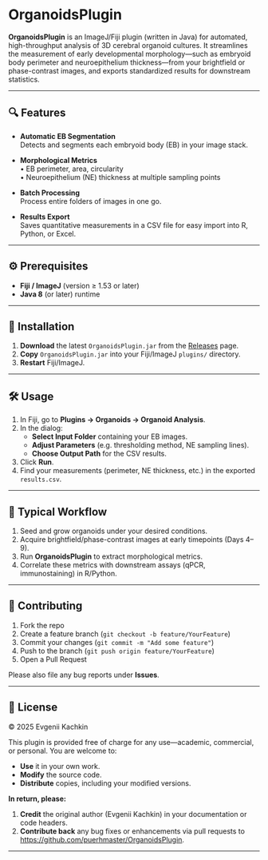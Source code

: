 # OrganoidsPlugin

**OrganoidsPlugin** is an ImageJ/Fiji plugin (written in Java) for automated, high-throughput analysis of 3D cerebral organoid cultures. It streamlines the measurement of early developmental morphology—such as embryoid body perimeter and neuroepithelium thickness—from your brightfield or phase-contrast images, and exports standardized results for downstream statistics.

---

## 🔍 Features

- **Automatic EB Segmentation**  
  Detects and segments each embryoid body (EB) in your image stack.  

- **Morphological Metrics**  
  • EB perimeter, area, circularity  
  • Neuroepithelium (NE) thickness at multiple sampling points  

- **Batch Processing**  
  Process entire folders of images in one go.  

- **Results Export**  
  Saves quantitative measurements in a CSV file for easy import into R, Python, or Excel.

---

## ⚙️ Prerequisites

- **Fiji / ImageJ** (version ≥ 1.53 or later)  
- **Java 8** (or later) runtime  

---

## 🚀 Installation

1. **Download** the latest `OrganoidsPlugin.jar` from the [Releases](https://github.com/puerhmaster/OrganoidsPlugin/releases) page.  
2. **Copy** `OrganoidsPlugin.jar` into your Fiji/ImageJ `plugins/` directory.  
3. **Restart** Fiji/ImageJ.  

---

## 🛠️ Usage

1. In Fiji, go to **Plugins → Organoids → Organoid Analysis**.  
2. In the dialog:  
   - **Select Input Folder** containing your EB images.  
   - **Adjust Parameters** (e.g. thresholding method, NE sampling lines).  
   - **Choose Output Path** for the CSV results.  
3. Click **Run**.  
4. Find your measurements (perimeter, NE thickness, etc.) in the exported `results.csv`.

---

## 🎯 Typical Workflow

1. Seed and grow organoids under your desired conditions.  
2. Acquire brightfield/phase-contrast images at early timepoints (Days 4–9).  
3. Run **OrganoidsPlugin** to extract morphological metrics.  
4. Correlate these metrics with downstream assays (qPCR, immunostaining) in R/Python.

---

## 🤝 Contributing

1. Fork the repo  
2. Create a feature branch (`git checkout -b feature/YourFeature`)  
3. Commit your changes (`git commit -m "Add some feature"`)  
4. Push to the branch (`git push origin feature/YourFeature`)  
5. Open a Pull Request  

Please also file any bug reports under **Issues**.

---

## 📄 License

© 2025 Evgenii Kachkin

This plugin is provided free of charge for any use—academic, commercial, or personal. You are welcome to:

- **Use** it in your own work.
- **Modify** the source code.
- **Distribute** copies, including your modified versions.

**In return, please:**
1. **Credit** the original author (Evgenii Kachkin) in your documentation or code headers.
2. **Contribute back** any bug fixes or enhancements via pull requests to  
   <https://github.com/puerhmaster/OrganoidsPlugin>.

---